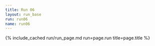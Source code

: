 ```yaml
---
title: Run 06
layout: run_base
run: run06
name: run06
---
```

{% include_cached run/run_page.md run=page.run title=page.title %}
